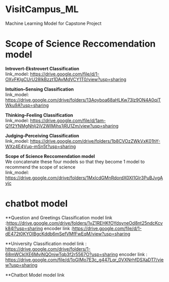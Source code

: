 # VisitCampus_ML

Machine Learning Model for Capstone Project

# Scope of Science Reccomendation model

**Introvert-Ekstrovert Classification**  
link_model: https://drive.google.com/file/d/1-OXvFKlgCUrU28IkBzzt1DAvMdVCY1T0/view?usp=sharing

**Intuition–Sensing Classification**  
link_model: https://drive.google.com/drive/folders/13Aoyboa68aHLKw73lz9ON4A0qiTWku9A?usp=sharing

**Thinking–Feeling Classification**  
link_model: https://drive.google.com/file/d/1am-Q1f2YNMgNhIj2jV2WIMjhs1jRU1Zm/view?usp=sharing

**Judging–Perceiving Classification**  
link_model: https://drive.google.com/drive/folders/1b8CVOzZWkVxK01hY-WXz4E4Vup-mSn5t?usp=sharing

**Scope of Science Reccomendation model**  
We concatenate these four models so that they become 1 model to recommend the scope of science  
link_model: https://drive.google.com/drive/folders/1MxlcdGMnRdordX0Xl1GIr3PuBJvgAvjc

# chatbot model

\*\*Question and Greetings Classification
model link :https://drive.google.com/drive/folders/1vZ1REHKfOYdsyneOd8nt25ndcKcvk84l?usp=sharing
encoder link :https://drive.google.com/file/d/1-dE472t0KYOIBgcKddb6mSefVMfFwEqM/view?usp=sharing

\*\*University Classification
model link : https://drive.google.com/drive/folders/1-68mWCklXE6MviNQOnjwTqb3f2r5567O?usp=sharing
encoder link : https://drive.google.com/file/d/1oGIMo7E3c_g447Lqr_0VXNrhfDSXaDT7/view?usp=sharing

\*\*Chatbot Model
model link
